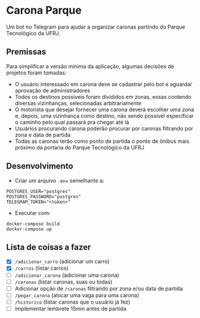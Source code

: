 # Carona Parque

Um bot no Telegram para ajudar a organizar caronas partindo do Parque Tecnológico da UFRJ.

## Premissas

Para simplificar a versão mínima da aplicação, algumas decisões de projetos foram tomadas:

- O usuário interessado em carona deve se cadastrar pelo bot e aguardar aprovação de administradores
- Todos os destinos possíveis foram divididos em zonas, essas contendo diversas vizinhanças, selecionadas arbitrariamente
- O motorista que desejar fornecer uma carona deverá escolher uma zona e, depois, uma vizinhança como destino, não sendo possível especificar o caminho pelo qual passará pra chegar até lá
- Usuários procurando carona poderão procurar por caronas filtrando por zona e data de partida
- Todas as caronas terão como ponto de partida o ponto de ônibus mais próximo da portaria do Parque Tecnológico da UFRJ

## Desenvolvimento

- Criar um arquivo `.env` semelhante a:

```
POSTGRES_USER="postgres"
POSTGRES_PASSWORD="postgres"
TELEGRAM_TOKEN="<token>"
```

- Executar com:

```
docker-compose build
docker-compose up
```

## Lista de coisas a fazer

- [x] `/adicionar_carro` (adicionar um carro)
- [x] `/carros` (listar carros)
- [ ] `/adicionar_carona` (adicionar uma carona)
- [ ] `/caronas` (listar caronas, suas ou todas)
- [ ] Adicionar opção de `/caronas` filtrando por zona e/ou data de partida
- [ ] `/pegar_carona` (alocar uma vaga para uma carona)
- [ ] `/historico` (listar caronas que o usuário já fez)
- [ ] Implementar lembrete 15min antes de partida
